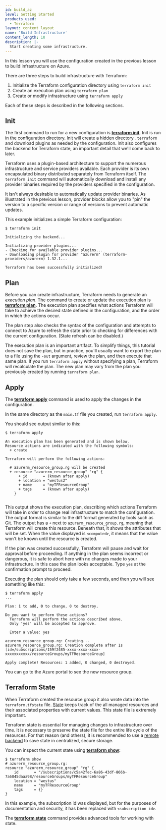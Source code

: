 ```yaml
---
id: build_az
level: Getting Started
products_used:
  - Terraform
layout: content_layout
name: 'Build Infrastructure'
content_length: 10
description: |-
  Start creating some infrastructure.
---
```


In this lesson you will use the configuration created in the previous lesson to build infrastructure on Azure.

There are three steps to build infrastructure with Terraform:

1. Initialize the Terraform configuration directory using `terraform init`
2. Create an execution plan using `terraform plan`
3. Create or modify infrastructure using `terraform apply`

Each of these steps is described in the following sections.

## Init

The first command to run for a new configuration is [**terraform init**](https://www.terraform.io/docs/commands/init.html). Init is run in the configuration directory. Init will create a hidden directory `.terraform` and download plugins as needed by the configuration. Init also configures the backend for Terraform state, an important detail that we'll come back to later. 

Terraform uses a plugin-based architecture to support the numerous infrastructure and service providers available. Each provider is its own encapsulated binary distributed separately from Terraform itself. The `terraform init` command will automatically download and install any provider binaries required by the providers specified in the configuration.

It isn't always desirable to automatically update provider binaries. As illustrated in the previous lesson, provider blocks allow you to "pin" the version to a specific version or range of versions to prevent automatic updates.  

This example initializes a simple Terraform configuration:

```shell
$ terraform init

Initializing the backend...

Initializing provider plugins...
- Checking for available provider plugins...
- Downloading plugin for provider "azurerm" (terraform-providers/azurerm) 1.32.1...

Terraform has been successfully initialized!
```

## Plan

Before you can create infrastructure, Terraform needs to generate an _execution plan_. The command to create or update the execution plan is [**terraform plan**](https://www.terraform.io/docs/commands/plan.html). The execution plan specifies what actions Terraform will take to achieve the desired state defined in the configuration, and the order in which the actions occur. 

The plan step also checks the syntax of the configuration and attempts to connect to Azure to refresh the state prior to checking for differences with the current configuration. (State refresh can be disabled.)

The execution plan is an important artifact. To simplify things, this tutorial does not save the plan, but in practice, you'll usually want to export the plan to a file using the `-out` argument, review the plan, and then execute that same plan. If you run `terraform apply` without specifying a plan, Terraform will recalculate the plan. The new plan may vary from the plan you previously created by running `terraform plan`.

## Apply

The [**terraform apply**](https://www.terraform.io/docs/commands/apply.html) command is used to apply the changes in the configuration. 

In the same directory as the `main.tf` file you created, run
`terraform apply`.

You should see output similar to this:

```shell
$ terraform apply

An execution plan has been generated and is shown below.
Resource actions are indicated with the following symbols:
  + create

Terraform will perform the following actions:

  # azurerm_resource_group.rg will be created
  + resource "azurerm_resource_group" "rg" {
      + id       = (known after apply)
      + location = "westus2"
      + name     = "myTFResourceGroup"
      + tags     = (known after apply)
    }


```

This output shows the execution plan, describing which actions Terraform
will take in order to change real infrastructure to match the configuration.
The output format is similar to the diff format generated by tools
such as Git. The output has a `+` next to `azurerm_resource_group.rg`,
meaning that Terraform will create this resource. Beneath that,
it shows the attributes that will be set. When the value displayed
is `<computed>`, it means that the value won't be known
until the resource is created.

If the plan was created successfully, Terraform will pause and wait for
approval before proceeding. If anything in the plan seems incorrect or
dangerous, it is safe to abort here with no changes made to your infrastructure.
In this case the plan looks acceptable. Type `yes` at the confirmation
prompt to proceed.

Executing the plan should only take a few seconds, and then you will see something like this:

```shell
$ terraform apply
...

Plan: 1 to add, 0 to change, 0 to destroy.

Do you want to perform these actions?
  Terraform will perform the actions described above.
  Only 'yes' will be accepted to approve.

  Enter a value: yes

azurerm_resource_group.rg: Creating...
azurerm_resource_group.rg: Creation complete after 1s [id=/subscriptions/159f2485-xxxx-xxxx-xxxx-xxxxxxxxxxx/resourceGroups/myTFResourceGroup]

Apply complete! Resources: 1 added, 0 changed, 0 destroyed.
```

You can go to the Azure portal to see the new resource group.

## Terraform State

When Terraform created the resource group it also wrote data into the `terraform.tfstate` file. [State](https://www.terraform.io/docs/state/index.html) keeps track of the all managed resources and their associated properties with current values. This state file is extremely important. 

Terraform state is essential for managing changes to infrastructure over time. It is necessary to preserve the state file for the entire life cycle of the resources. For that reason (and others), it is recommended to use a [remote backend](./remote.md) to save state in centralized, secure storage. 

You can inspect the current state using [**terraform show**](https://www.terraform.io/docs/commands/show.html):

```shell
$ terraform show
# azurerm_resource_group.rg:
resource "azurerm_resource_group" "rg" {
    id       = "/subscriptions/c5a42fec-6a86-43df-866b-7a6845daaa98/resourceGroups/myTFResourceGroup"
    location = "westus"
    name     = "myTFResourceGroup"
    tags     = {}
}
```

In this example, the subscription id was displayed, but for the purposes of documentation and security, it has been replaced with `<subscription id>`. 

The [**terraform state**](https://www.terraform.io/docs/commands/state/index.html) command provides advanced tools for working with state. 
